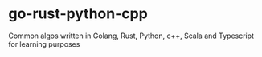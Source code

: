 # go-rust-python-cpp
Common algos written in Golang, Rust, Python, c++, Scala and Typescript for learning purposes
